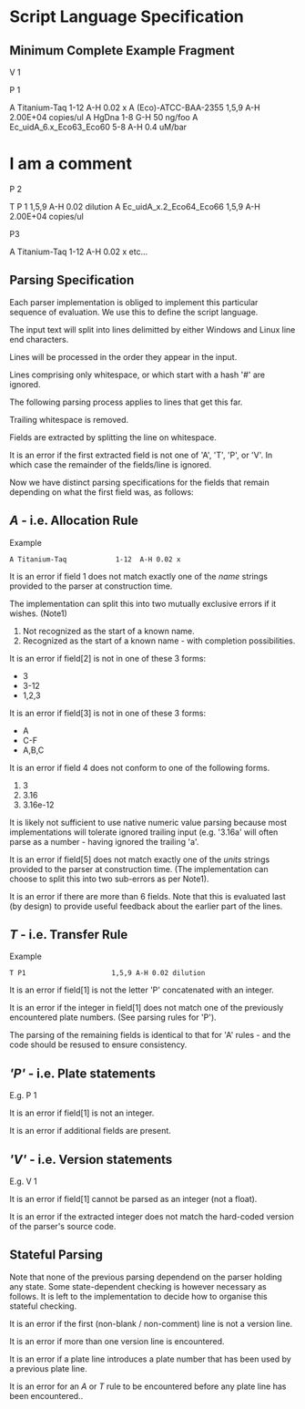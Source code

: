 # Script Language Specification


## Minimum Complete Example Fragment

V 1

P 1

A Titanium-Taq            1-12  A-H 0.02 x
A (Eco)-ATCC-BAA-2355     1,5,9 A-H 2.00E+04 copies/ul
A HgDna                   1-8   G-H 50 ng/foo
A Ec_uidA_6.x_Eco63_Eco60 5-8   A-H 0.4 uM/bar

# I am a comment

P 2

T P 1                     1,5,9 A-H 0.02 dilution
A Ec_uidA_x.2_Eco64_Eco66 1,5,9 A-H 2.00E+04 copies/ul

P3

A Titanium-Taq            1-12  A-H 0.02 x
etc...

## Parsing Specification

Each parser implementation is obliged to implement this particular sequence of
evaluation. We use this to define the script language.

The input text will split into lines delimitted by either Windows and Linux line
end characters.

Lines will be processed in the order they appear in the input.

Lines comprising only whitespace, or which start with a hash '#' are ignored.

The following parsing process applies to lines that get this far.

Trailing whitespace is removed.

Fields are extracted by splitting the line on whitespace.

It is an error if the first extracted field is not one of 
'A', 'T', 'P', or 'V'. In which case the remainder of the fields/line is 
ignored.

Now we have distinct parsing specifications for the fields that remain
depending on what the first field was, as follows:

## *A* - i.e. Allocation Rule

Example

    A Titanium-Taq            1-12  A-H 0.02 x

It is an error if field 1 does not match exactly one of the *name* strings 
provided to the parser at construction time.

The implementation can split this into two mutually exclusive errors if it
wishes.  (Note1)

1. Not recognized as the start of a known name.
2. Recognized as the start of a known name - with <n> completion possibilities.

It is an error if field[2] is not in one of these 3 forms:
- 3
- 3-12
- 1,2,3

It is an error if field[3] is not in one of these 3 forms:
- A
- C-F
- A,B,C

It is an error if field 4 does not conform to one of the following forms.
1. 3
2. 3.16
3. 3.16e-12

It is likely not sufficient to use native numeric value parsing because most 
implementations will tolerate ignored trailing input (e.g. '3.16a' will often
parse as a number - having ignored the trailing 'a'.

It is an error if field[5] does not match exactly one of the *units* 
strings provided to the parser at construction time.
(The implementation can choose to split this into two sub-errors as per Note1).

It is an error if there are more than 6 fields.
Note that this is evaluated last (by design) to provide useful feedback about
the earlier part of the lines.

## *T* - i.e. Transfer Rule

Example

    T P1                     1,5,9 A-H 0.02 dilution

It is an error if field[1] is not the letter 'P' concatenated with an integer.

It is an error if the integer in field[1] does not match one of the previously
encountered plate numbers. (See parsing rules for 'P').

The parsing of the remaining fields is identical to that for 'A' rules - and
the code should be resused to ensure consistency.

## *'P'* - i.e. Plate statements

E.g.
    P 1

It is an error if field[1] is not an integer.

It is an error if additional fields are present.

## *'V'* - i.e. Version statements

E.g.
    V 1

It is an error if field[1] cannot be parsed as an integer (not a float).

It is an error if the extracted integer does not match the hard-coded version
of the parser's source code.

## Stateful Parsing

Note that none of the previous parsing dependend on the parser holding any
state. Some state-dependent checking is however necessary as follows.
It is left to the implementation to decide how to organise this stateful
checking.

It is an error if the first (non-blank / non-comment) line is not a version 
line.

It is an error if more than one version line is encountered.

It is an error if a plate line introduces a plate number that has been used by
a previous plate line.

It is an error for an *A* or *T* rule to be encountered before any plate line
has been encountered..
